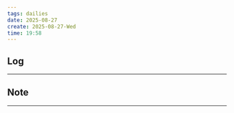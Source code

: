 ```yaml
---
tags: dailies  
date: 2025-08-27
create: 2025-08-27-Wed
time: 19:58
---
```

## Log
---


## Note
---

